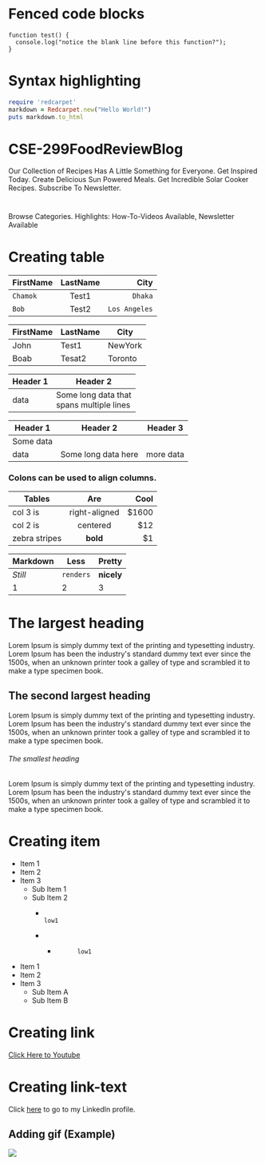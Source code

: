 #  Fenced code blocks
```
function test() {
  console.log("notice the blank line before this function?");
}
```

# Syntax highlighting
```ruby
require 'redcarpet'
markdown = Redcarpet.new("Hello World!")
puts markdown.to_html
```



# CSE-299FoodReviewBlog 
Our Collection of Recipes Has A Little Something for Everyone. 
Get Inspired Today. Create Delicious Sun Powered Meals. Get Incredible Solar Cooker Recipes. Subscribe To Newsletter. 
# 
Browse Categories. Highlights: How-To-Videos Available, Newsletter Available


# Creating table 

| FirstName     | LastName      | City  |
| :------------ |   :---:       | --------: |
| `Chamok`        | Test1         | `Dhaka`   |
| `Bob`         | Test2         | `Los Angeles`   |



| FirstName     | LastName      | City     |
| ------------- | ------------- | -------- |
| John          | Test1         | NewYork  |
| Boab           | Tesat2         | Toronto  |


| Header 1  | Header 2 |
| --------  | -------- |
| data      | Some long data that <br /> spans multiple lines |


| Header 1  | Header 2 | Header 3 |
| --- | --- | --- |
| Some data | 
| data | Some long data here | more data |

### Colons can be used to align columns.

| Tables        | Are           | Cool  |
| ------------- |:-------------:| -----:|
| col 3 is      | right-aligned | $1600 |
| col 2 is      | centered      |   $12 |
| zebra stripes | **bold**     |    $1 |

Markdown | Less | Pretty
--- | --- | ---
*Still* | `renders` | **nicely**
1 | 2 | 3



# The largest heading
Lorem Ipsum is simply dummy text of the printing and typesetting industry. Lorem Ipsum has been the industry's standard dummy text ever since the 1500s, when an unknown printer took a galley of type and scrambled it to make a type specimen book. 


## The second largest heading
Lorem Ipsum is simply dummy text of the printing and typesetting industry. Lorem Ipsum has been the industry's standard dummy text ever since the 1500s, when an unknown printer took a galley of type and scrambled it to make a type specimen book. 


###### The smallest heading
Lorem Ipsum is simply dummy text of the printing and typesetting industry. Lorem Ipsum has been the industry's standard dummy text ever since the 1500s, when an unknown printer took a galley of type and scrambled it to make a type specimen book. 

# Creating item
- Item 1
- Item 2
- Item 3
  - Sub Item 1
  - Sub Item 2
    -                                                                    low1
    -  -           low1
    
   

* Item 1
* Item 2
* Item 3
  * Sub Item A
  * Sub Item B


# Creating link

[Click Here to Youtube](https://www.youtube.com/)


# Creating link-text
Click [here](https://www.linkedin.com/in/majharul-islam181/) to go to my LinkedIn profile.


## Adding gif (Example)

![](http://i.imgur.com/60bts.gif)
 


